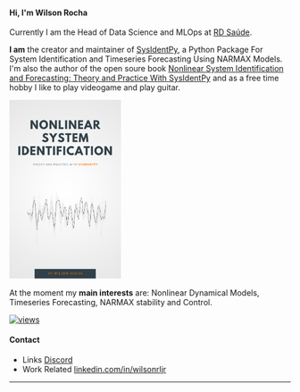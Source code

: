 #### Hi, I'm **Wilson Rocha**

Currently I am the Head of Data Science and MLOps at [RD Saúde](https://rdsaude.com.br/).

**I am** the creator and maintainer of [SysIdentPy](https://sysidentpy.org/), a Python Package For System Identification and Timeseries Forecasting Using NARMAX Models. I'm also the author of the open soure book [Nonlinear System Identification and Forecasting: Theory and Practice With SysIdentPy](https://sysidentpy.org/book/0%20-%20Preface/) and as a free time hobby I like to play videogame and play guitar.

<a href="https://sysidentpy.org/book/0%20-%20Preface/">
  <img src="https://github.com/wilsonrljr/sysidentpy-data/blob/4085901293ba5ed5674bb2911ef4d1fa20f3438d/book/assets/Nonlinear_System_identification.png?raw=true" alt="Nonlinear System Identification" style="width: 200px; height: auto;" />
</a>

At the moment my **main interests** are: Nonlinear Dynamical Models, Timeseries Forecasting, NARMAX stability and Control.

[![views](https://komarev.com/ghpvc/?username=wilsonrljr&style=flat&color=313131&label=views&abbreviated=true)](https://github.com/wilsonrljr)

<!-- p align="left"> <img src="https://komarev.com/ghpvc/?username=wilsonrljr" alt="wilsonrljr" /> </p -->

#### Contact

- Links [Discord](https://discord.gg/8eGE3PQ)
- Work Related [linkedin.com/in/wilsonrljr](https://linkedin.com/in/wilsonrljr)

---

